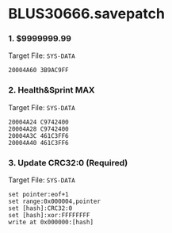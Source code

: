 # BLUS30666.savepatch

### 1. $9999999.99

Target File: `SYS-DATA`

```
20004A60 3B9AC9FF
```

### 2. Health&Sprint MAX

Target File: `SYS-DATA`

```
20004A24 C9742400
20004A28 C9742400
20004A3C 461C3FF6
20004A40 461C3FF6
```

### 3. Update CRC32:0 (Required)

Target File: `SYS-DATA`

```
set pointer:eof+1
set range:0x000004,pointer
set [hash]:CRC32:0
set [hash]:xor:FFFFFFFF
write at 0x000000:[hash]
```

